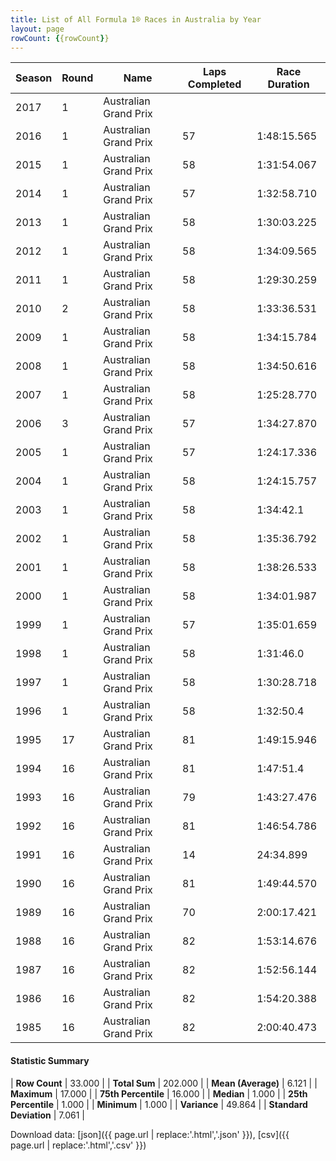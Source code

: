 ```yaml
---
title: List of All Formula 1® Races in Australia by Year
layout: page
rowCount: {{rowCount}}
---
```


| Season | Round | Name | Laps Completed | Race Duration |
|--|--|--|--|--|
| 2017 | 1 | Australian Grand Prix |   |   |
| 2016 | 1 | Australian Grand Prix | 57 | 1:48:15.565 |
| 2015 | 1 | Australian Grand Prix | 58 | 1:31:54.067 |
| 2014 | 1 | Australian Grand Prix | 57 | 1:32:58.710 |
| 2013 | 1 | Australian Grand Prix | 58 | 1:30:03.225 |
| 2012 | 1 | Australian Grand Prix | 58 | 1:34:09.565 |
| 2011 | 1 | Australian Grand Prix | 58 | 1:29:30.259 |
| 2010 | 2 | Australian Grand Prix | 58 | 1:33:36.531 |
| 2009 | 1 | Australian Grand Prix | 58 | 1:34:15.784 |
| 2008 | 1 | Australian Grand Prix | 58 | 1:34:50.616 |
| 2007 | 1 | Australian Grand Prix | 58 | 1:25:28.770 |
| 2006 | 3 | Australian Grand Prix | 57 | 1:34:27.870 |
| 2005 | 1 | Australian Grand Prix | 57 | 1:24:17.336 |
| 2004 | 1 | Australian Grand Prix | 58 | 1:24:15.757 |
| 2003 | 1 | Australian Grand Prix | 58 | 1:34:42.1 |
| 2002 | 1 | Australian Grand Prix | 58 | 1:35:36.792 |
| 2001 | 1 | Australian Grand Prix | 58 | 1:38:26.533 |
| 2000 | 1 | Australian Grand Prix | 58 | 1:34:01.987 |
| 1999 | 1 | Australian Grand Prix | 57 | 1:35:01.659 |
| 1998 | 1 | Australian Grand Prix | 58 | 1:31:46.0 |
| 1997 | 1 | Australian Grand Prix | 58 | 1:30:28.718 |
| 1996 | 1 | Australian Grand Prix | 58 | 1:32:50.4 |
| 1995 | 17 | Australian Grand Prix | 81 | 1:49:15.946 |
| 1994 | 16 | Australian Grand Prix | 81 | 1:47:51.4 |
| 1993 | 16 | Australian Grand Prix | 79 | 1:43:27.476 |
| 1992 | 16 | Australian Grand Prix | 81 | 1:46:54.786 |
| 1991 | 16 | Australian Grand Prix | 14 | 24:34.899 |
| 1990 | 16 | Australian Grand Prix | 81 | 1:49:44.570 |
| 1989 | 16 | Australian Grand Prix | 70 | 2:00:17.421 |
| 1988 | 16 | Australian Grand Prix | 82 | 1:53:14.676 |
| 1987 | 16 | Australian Grand Prix | 82 | 1:52:56.144 |
| 1986 | 16 | Australian Grand Prix | 82 | 1:54:20.388 |
| 1985 | 16 | Australian Grand Prix | 82 | 2:00:40.473 |

#### Statistic Summary

| **Row Count** | 33.000 |
| **Total Sum** | 202.000 |
| **Mean (Average)** | 6.121 |
| **Maximum** | 17.000 |
| **75th Percentile** | 16.000 |
| **Median** | 1.000 |
| **25th Percentile** | 1.000 |
| **Minimum** | 1.000 |
| **Variance** | 49.864 |
| **Standard Deviation** | 7.061 |

Download data: [json]({{ page.url | replace:'.html','.json' }}), [csv]({{ page.url | replace:'.html','.csv' }})
